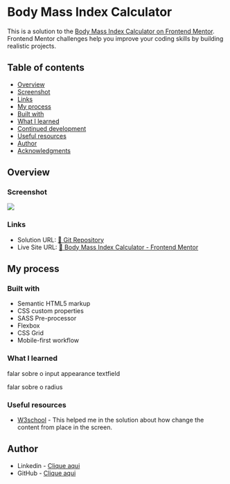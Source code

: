 # Body Mass Index Calculator

This is a solution to the [Body Mass Index Calculator on Frontend Mentor](https://www.frontendmentor.io/challenges/body-mass-index-calculator-brrBkfSz1T). Frontend Mentor challenges help you improve your coding skills by building realistic projects. 


## Table of contents

- [Overview](#overview)
- [Screenshot](#screenshot)
- [Links](#links)
- [My process](#my-process)
- [Built with](#built-with)
- [What I learned](#what-i-learned)
- [Continued development](#continued-development)
- [Useful resources](#useful-resources)
- [Author](#author)
- [Acknowledgments](#acknowledgments)


## Overview

### Screenshot

![](./assets/results/result.png)


### Links

- Solution URL: [📏 Git Repository](https://github.com/xtirian/Frontend-Mentor-SnyderCut/tree/feat/2-1/bmi-calculator)
- Live Site URL: [📏 Body Mass Index Calculator - Frontend Mentor](#)

## My process

### Built with
- Semantic HTML5 markup
- CSS custom properties
- SASS Pre-processor
- Flexbox
- CSS Grid
- Mobile-first workflow

### What I learned

falar sobre o input appearance textfield

falar sobre o radius

### Useful resources

- [W3school](https://www.w3schools.com/howto/howto_css_custom_checkbox.asp) - This helped me in the solution about how change the content from place in the screen.

## Author
- Linkedin - [Clique aqui](https://www.linkedin.com/in/mf-cunha/x)
- GitHub - [Clique aqui](https://github.com/xtirian/)